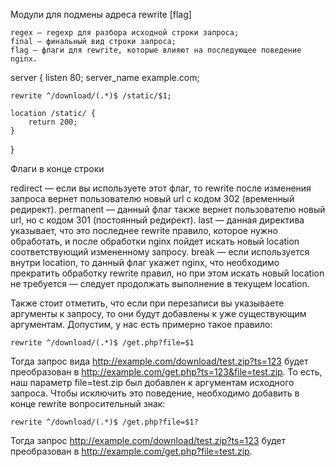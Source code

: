 Модули для подмены адреса
rewrite <regex> <final> [flag]

    regex — regexp для разбора исходной строки запроса;
    final — финальный вид строки запроса;
    flag — флаги для rewrite, которые влияют на последующее поведение nginx.
server {
    listen 80;
    server_name example.com;
    
    rewrite ^/download/(.*)$ /static/$1;
    
    location /static/ {
        return 200;
    }
}

Флаги в конце строки

 redirect — если вы используете этот флаг, то   rewrite после изменения запроса вернет пользователю новый url с кодом 302 (временный редирект).
 permanent — данный флаг также вернет пользователю новый url, но с кодом 301 (постоянный редирект).
 last — данная директива указывает, что это последнее rewrite правило, которое нужно обработать, и после обработки nginx пойдет искать новый location соответствующий измененному запросу.
 break — если используется внутри location, то данный флаг укажет nginx, что необходимо прекратить обработку rewrite правил, но при этом искать новый location не требуется — следует продолжать выполнение в текущем location.

Также стоит отметить, что если при перезаписи вы указываете аргументы к запросу, то они будут добавлены к уже существующим аргументам. Допустим, у нас есть примерно такое правило:

    rewrite ^/download/(.*)$ /get.php?file=$1

Тогда запрос вида http://example.com/download/test.zip?ts=123 будет преобразован в http://example.com/get.php?ts=123&file=test.zip. То есть, наш параметр file=test.zip был добавлен к аргументам исходного запроса. Чтобы исключить это поведение, необходимо добавить в конце rewrite вопросительный знак:

    rewrite ^/download/(.*)$ /get.php?file=$1?

Тогда запрос http://example.com/download/test.zip?ts=123 будет преобразован в http://example.com/get.php?file=test.zip.
